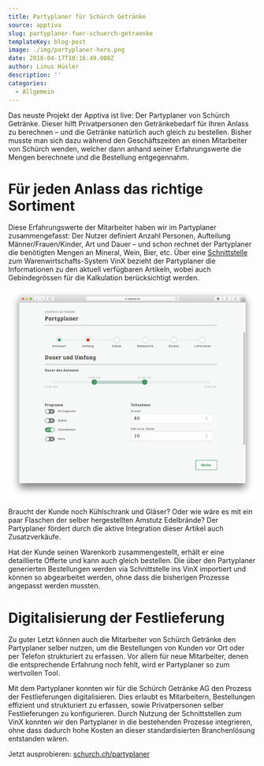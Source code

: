 ```yaml
---
title: Partyplaner für Schürch Getränke
source: apptiva
slug: partyplaner-fuer-schuerch-getraenke
templateKey: blog-post
image: ./img/partyplaner-hero.png
date: 2018-04-17T10:16:49.000Z
author: Linus Hüsler
description: ''
categories:
  - Allgemein
---
```


Das neuste Projekt der Apptiva ist live: Der Partyplaner von Schürch Getränke. Dieser hilft Privatpersonen den Getränkebedarf für Ihren Anlass zu berechnen – und die Getränke natürlich auch gleich zu bestellen. Bisher musste man sich dazu während den Geschäftszeiten an einen Mitarbeiter von Schürch wenden, welcher dann anhand seiner Erfahrungswerte die Mengen berechnete und die Bestellung entgegennahm.

# Für jeden Anlass das richtige Sortiment

Diese Erfahrungswerte der Mitarbeiter haben wir im Partyplaner zusammengefasst: Der Nutzer definiert Anzahl Personen, Aufteilung Männer/Frauen/Kinder, Art und Dauer – und schon rechnet der Partyplaner die benötigten Mengen an Mineral, Wein, Bier, etc. Über eine [Schnittstelle](/schnittstellen-entwickeln/) zum Warenwirtschafts-System VinX bezieht der Partyplaner die Informationen zu den aktuell verfügbaren Artikeln, wobei auch Gebindegrössen für die Kalkulation berücksichtigt werden.

![Anlassdaten definieren](img/partyplaner.png)

Braucht der Kunde noch Kühlschrank und Gläser? Oder wie wäre es mit ein paar Flaschen der selber hergestellten Amstutz Edelbrände? Der Partyplaner fördert durch die aktive Integration dieser Artikel auch Zusatzverkäufe.

Hat der Kunde seinen Warenkorb zusammengestellt, erhält er eine detaillierte Offerte und kann auch gleich bestellen. Die über den Partyplaner generierten Bestellungen werden via Schnittstelle ins VinX importiert und können so abgearbeitet werden, ohne dass die bisherigen Prozesse angepasst werden mussten.

# Digitalisierung der Festlieferung

Zu guter Letzt können auch die Mitarbeiter von Schürch Getränke den Partyplaner selber nutzen, um die Bestellungen von Kunden vor Ort oder per Telefon strukturiert zu erfassen. Vor allem für neue Mitarbeiter, denen die entsprechende Erfahrung noch fehlt, wird er Partyplaner so zum wertvollen Tool.

Mit dem Partyplaner konnten wir für die Schürch Getränke AG den Prozess der Festlieferungen digitalisieren. Dies erlaubt es Mitarbeitern, Bestellungen effizient und strukturiert zu erfassen, sowie Privatpersonen selber Festlieferungen zu konfigurieren. Durch Nutzung der Schnittstellen zum VinX konnten wir den Partyplaner in die bestehenden Prozesse integrieren, ohne dass dadurch hohe Kosten an dieser standardisierten Branchenlösung entstanden wären.

Jetzt ausprobieren: [schurch.ch/partyplaner](https://www.schurch.ch/partyplaner/)

